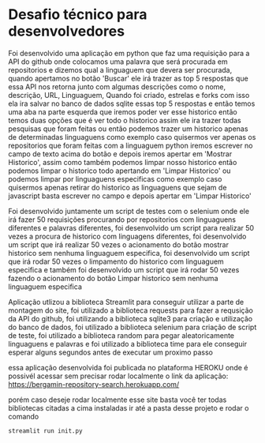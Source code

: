 # Desafio técnico para desenvolvedores

Foi desenvolvido uma aplicação em python que faz uma requisição para a API do github
onde colocamos uma palavra que será procurada em repositorios e dizemos qual a linguaguem
que devera ser procurada, quando apertamos no botão 'Buscar' ele irá trazer as top 5 
respostas que essa API nos retorna junto com algumas descrições como o nome, descrição, URL, Linguaguem, Quando foi criado, estrelas e forks com isso ela ira salvar no banco de dados sqlite essas top 5 respostas e então temos uma aba na parte esquerda que iremos poder ver esse historico então temos duas opções que é ver todo o historico assim ele ira trazer todas pesquisas que foram feitas ou então podemos trazer um historico apenas de determinadas linguaguens como exemplo caso quisermos ver apenas os repositorios que foram feitas com a linguaguem python iremos escrever no campo de texto acima do botão e depois iremos apertar em 'Mostrar Historico', assim como também podemos limpar nosso historico então podemos limpar o historico todo apertando em 'Limpar Historico' ou podemos limpar por linguaguens especificas como exemplo caso quisermos apenas retirar do historico as linguaguens que sejam de javascript basta escrever no campo e depois apertar em 'Limpar Historico'

Foi desenvolvido juntamente um script de testes com o selenium onde ele irá fazer 50 requisições procurando por repositorios com linguaguens diferentes e palavras diferentes, foi desenvolvido um script para realizar 50 vezes a procura de historico com linguagens diferentes, foi desenvolvido um script que irá realizar 50 vezes o acionamento do botão mostrar historico sem nenhuma linguaguem especifica, foi desenvolvido um script que irá rodar 50 vezes o limpamento do historico com linguaguem especifica e também foi desenvolvido um script que irá rodar 50 vezes fazendo o acionamento do botão Limpar historico sem nenhuma linguaguem especifica

Aplicação utlizou a biblioteca Streamlit para conseguir utilizar a parte de montagem do site, foi utilizado a biblioteca requests para fazer a requsição da API do github, foi utilizando a biblioteca sqlite3 para criação e utilização do banco de dados, foi utilizado a biblioteca selenium para criação de script de teste, foi utilizado a biblioteca random para pegar aleatoricamente linguaguens e palavras e foi utilizado a biblioteca time para ele conseguir esperar alguns segundos antes de executar um proximo passo 

essa aplicação desenvolvida foi publicada no plataforma HEROKU onde é possivél acessar sem precisar rodar localmente o link da aplicação: https://bergamin-repository-search.herokuapp.com/

porém caso deseje rodar localmente esse site basta você ter todas bibliotecas citadas a cima instaladas ir até a pasta desse projeto e rodar o comando 

``` 
streamlit run init.py 
```